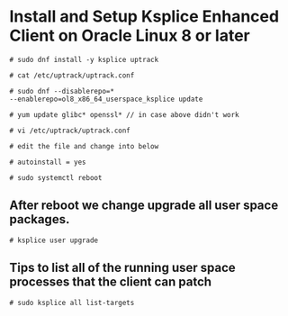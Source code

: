 # Install and Setup Ksplice Enhanced Client on Oracle Linux 8 or later

```
# sudo dnf install -y ksplice uptrack

# cat /etc/uptrack/uptrack.conf

# sudo dnf --disablerepo=*
--enablerepo=ol8_x86_64_userspace_ksplice update

# yum update glibc* openssl* // in case above didn't work

# vi /etc/uptrack/uptrack.conf

# edit the file and change into below

# autoinstall = yes

# sudo systemctl reboot
```

## After reboot we change upgrade all user space packages.

```
# ksplice user upgrade
```

## Tips to list all of the running user space processes that the client can patch

```
# sudo ksplice all list-targets
```
